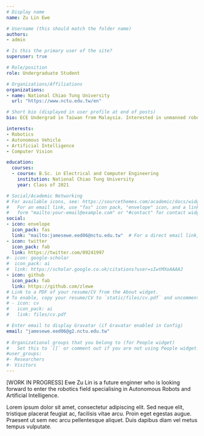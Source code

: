 ```yaml
---
# Display name
name: Zu Lin Ewe

# Username (this should match the folder name)
authors:
- admin

# Is this the primary user of the site?
superuser: true

# Role/position
role: Undergraduate Student

# Organizations/Affiliations
organizations:
- name: National Chiao Tung University
  url: "https://www.nctu.edu.tw/en"

# Short bio (displayed in user profile at end of posts)
bio: ECE Undergrad in Taiwan from Malaysia. Interested in unmanned robotics.

interests:
- Robotics
- Autonomous Vehicle
- Artificial Intelligence
- Computer Vision

education:
  courses:
  - course: B.Sc. in Electrical and Computer Engineering
    institution: National Chiao Tung University
    year: Class of 2021

# Social/Academic Networking
# For available icons, see: https://sourcethemes.com/academic/docs/widgets/#icons
#   For an email link, use "fas" icon pack, "envelope" icon, and a link in the
#   form "mailto:your-email@example.com" or "#contact" for contact widget.
social:
- icon: envelope
  icon_pack: fas
  link: "mailto:jamesewe.eed06@nctu.edu.tw"  # For a direct email link, use "mailto:test@example.org".
- icon: twitter
  icon_pack: fab
  link: https://twitter.com/09241997
#- icon: google-scholar
#  icon_pack: ai
#  link: https://scholar.google.co.uk/citations?user=sIwtMXoAAAAJ
- icon: github
  icon_pack: fab
  link: https://github.com/zlewe
# Link to a PDF of your resume/CV from the About widget.
# To enable, copy your resume/CV to `static/files/cv.pdf` and uncomment the lines below.  
# - icon: cv
#   icon_pack: ai
#   link: files/cv.pdf

# Enter email to display Gravatar (if Gravatar enabled in Config)
email: "jamesewe.eed06@g2.nctu.edu.tw"
  
# Organizational groups that you belong to (for People widget)
#   Set this to `[]` or comment out if you are not using People widget.  
#user_groups:
#- Researchers
#- Visitors
---
```


[WORK IN PROGRESS] Ewe Zu Lin is a future enginner who is looking forward to enter the robotics field specialising in Autonomous Robots and Artificial Intelligence.

Lorem ipsum dolor sit amet, consectetur adipiscing elit. Sed neque elit, tristique placerat feugiat ac, facilisis vitae arcu. Proin eget egestas augue. Praesent ut sem nec arcu pellentesque aliquet. Duis dapibus diam vel metus tempus vulputate.
